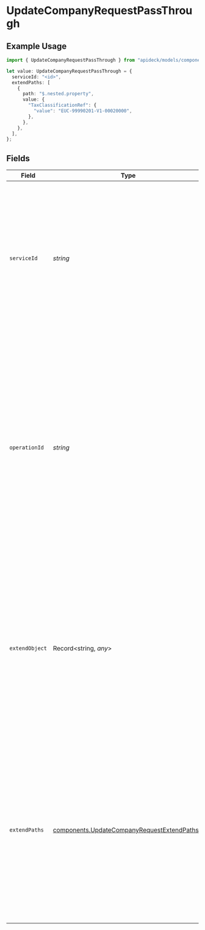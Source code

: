 # UpdateCompanyRequestPassThrough

## Example Usage

```typescript
import { UpdateCompanyRequestPassThrough } from "apideck/models/components";

let value: UpdateCompanyRequestPassThrough = {
  serviceId: "<id>",
  extendPaths: [
    {
      path: "$.nested.property",
      value: {
        "TaxClassificationRef": {
          "value": "EUC-99990201-V1-00020000",
        },
      },
    },
  ],
};
```

## Fields

| Field                                                                                                                                                                                                                                                                                                                          | Type                                                                                                                                                                                                                                                                                                                           | Required                                                                                                                                                                                                                                                                                                                       | Description                                                                                                                                                                                                                                                                                                                    |
| ------------------------------------------------------------------------------------------------------------------------------------------------------------------------------------------------------------------------------------------------------------------------------------------------------------------------------ | ------------------------------------------------------------------------------------------------------------------------------------------------------------------------------------------------------------------------------------------------------------------------------------------------------------------------------ | ------------------------------------------------------------------------------------------------------------------------------------------------------------------------------------------------------------------------------------------------------------------------------------------------------------------------------ | ------------------------------------------------------------------------------------------------------------------------------------------------------------------------------------------------------------------------------------------------------------------------------------------------------------------------------ |
| `serviceId`                                                                                                                                                                                                                                                                                                                    | *string*                                                                                                                                                                                                                                                                                                                       | :heavy_check_mark:                                                                                                                                                                                                                                                                                                             | A unique identifier for the service to which the pass_through data should be applied. This field is required to ensure that the custom data is correctly associated with the intended service during the update process.                                                                                                       |
| `operationId`                                                                                                                                                                                                                                                                                                                  | *string*                                                                                                                                                                                                                                                                                                                       | :heavy_minus_sign:                                                                                                                                                                                                                                                                                                             | This optional field allows you to specify a unique identifier for a workflow operation. It is particularly useful when the API call involves multiple downstream requests, helping to track and manage these operations effectively. Ensure the identifier is unique within the context of your operations to avoid conflicts. |
| `extendObject`                                                                                                                                                                                                                                                                                                                 | Record<string, *any*>                                                                                                                                                                                                                                                                                                          | :heavy_minus_sign:                                                                                                                                                                                                                                                                                                             | This property allows you to include additional fields or data that are not explicitly defined in the API schema. It provides flexibility for extending the request with custom properties as needed. Ensure that the object structure aligns with your specific data requirements.                                             |
| `extendPaths`                                                                                                                                                                                                                                                                                                                  | [components.UpdateCompanyRequestExtendPaths](../../models/components/updatecompanyrequestextendpaths.md)[]                                                                                                                                                                                                                     | :heavy_minus_sign:                                                                                                                                                                                                                                                                                                             | An array of objects used to specify structured data modifications. Each object in the array should define a path and a value, allowing precise updates to nested data structures. This is essential for making targeted changes without altering the entire object.                                                            |